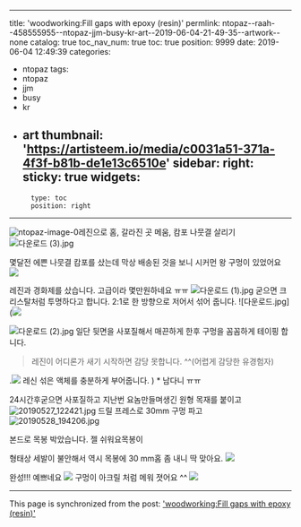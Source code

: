 
---
title: 'woodworking:Fill gaps with epoxy (resin)'
permlink: ntopaz--raah--458555955--ntopaz-jjm-busy-kr-art--2019-06-04-21-49-35--artwork--none
catalog: true
toc_nav_num: true
toc: true
position: 9999
date: 2019-06-04 12:49:39
categories:
- ntopaz
tags:
- ntopaz
- jjm
- busy
- kr
- art
thumbnail: 'https://artisteem.io/media/c0031a51-371a-4f3f-b81b-de1e13c6510e'
sidebar:
    right:
        sticky: true
widgets:
    -
        type: toc
        position: right
---


![ntopaz-image-0](https://artisteem.io/media/c0031a51-371a-4f3f-b81b-de1e13c6510e)레진으로 홈, 갈라진 곳 메움, 캄포 나뭇결 살리기
![다운로드 (3).jpg](https://cdn.steemitimages.com/DQmd9Ux4nQvxVv75bxfRTubQL3hoZv7iMXsehWACB7zqguy/%EB%8B%A4%EC%9A%B4%EB%A1%9C%EB%93%9C%20(3).jpg)

몇달전 에쁜 나뭇결 캄포를 샀는데 막상 배송된 것을 보니 시커먼 왕 구멍이 있었어요
![](https://cdn.steemitimages.com/DQmc4PaEX1AQy51YP664UuacR47rtqJUhyGBGp6wYS8UoL8/image.png)

레진과 경화제를 샀습니다. 고급이라 몇만원하네요 ㅠㅠ
![다운로드 (1).jpg](https://cdn.steemitimages.com/DQmaVZqRSo7jPGbaDqcpbxpc9Beuo98HBZcYT8LJngA1Mtp/%EB%8B%A4%EC%9A%B4%EB%A1%9C%EB%93%9C%20(1).jpg)
굳으면 크리스탈처럼 투명하다고 합니다.
2:1로 한 방향으로 저어서 섞어 줍니다.
![다운로드.jpg](![](https://cdn.steemitimages.com/DQmadymMYPdDtYDz8pyxKQXNEqq5bzvAwneWAtavXffUAGC/%EB%8B%A4%EC%9A%B4%EB%A1%9C%EB%93%9C.jpg)


![다운로드 (2).jpg](https://cdn.steemitimages.com/DQmeLx59yx4jKqkieBNyKyEDiumQNk2YDgXQb5jQpGZ6i1A/%EB%8B%A4%EC%9A%B4%EB%A1%9C%EB%93%9C%20(2).jpg)
일단 뒷면을 사포질해서 매끈하게 한후 구멍을 꼼꼼하게 테이핑 합니다. 
> 레진이 어디론가 새기 시작하면 감당 못합니다. ^^(어렵게 감당한 유경험자)

.![](https://cdn.steemitimages.com/DQmX7tAf9Toe7k8pzpbEPzd4VVhttoBX2Dc5eyM4R4PgcZs/image.png)
레신 섞은 액체를 충분하게 부어줍니다.   ) * 남다니 ㅠㅠ

24시간후굳으면 사포질하고
지난번 요놈만들며생긴 원형 목재를 붙이고
![20190527_122421.jpg](https://cdn.steemitimages.com/DQmUaPSSAyLueaggdN2geUZb6W96vpYjvJZQh1UDfjcgd6P/20190527_122421.jpg)
 드릴 프레스로 30mm 구멍 파고
![20190528_194206.jpg](https://cdn.steemitimages.com/DQmf6oT349sSJZLJyFq3u4AmPCwXvHRQ9G66mQMfTG6qDkz/20190528_194206.jpg)


본드로 목봉 박았습니다. 젤 쉬워요목봉이

형태상 세발이 불안해서 역시 목봉에 30 mm홈 좀 내니 딱 맞아요.
![](https://lh3.googleusercontent.com/Pwrxvow5jIjtdTg5nrF2Qxpc3Oi90Y0BQ74h--O2eylvlsOjZ7C58phKhtxA_KqDR3-VbYQ2xMMga8vRX25Dzvr7RQC0SBiCQ54Or7a4LmEO-XL-LcqQiC2HELgS9pGGCVaJQk8LAL6yIGj_LrCVBQxHUpb4Jvg6t7Q2CG-JJ9Q0ur12_zJVM4umdfoSYsZO-QXESVI5BLfOzYSqmtMNug5P9XMkFF01Gq0da4KKyURlrKPSyQVhZEWtyxMKoNZthEqFEkcoQUa74KGtjNiSwFuacjy2bUbLhH7UxSMyjMaQ-3XMiqlw3roYAPABmtt5QC7GN8tjAVknAqHoRY3iuxf2jOL2HwOZiZ4Fyh7FtOFjVZchHkCI9PzcT9cghpaedUdSK6qU8dyLlGURnHh8BnVw_ZzU3Hhor-DFGqTjpNdbb1qNM6jfhNKWa1xJiALcR-T3VK4zTnkHyeuGMFZjDpK1SW_Gt-QhID_RryTgiJBXiYqHeLYKw9ZLYP-Ir8Wr4idH0kIv9li6S2rvjVHAu2fa0Sq7AnysAT9rswwIudQWkaspwF-45LyBFDagnAzdITlI5vM_z5YzS1OvTPt-TrsD096ozdMU7bFyrUGJtZSAIQn2Li2s8OaQFfMO5qYZpCKPMfXOXxfvUK5rV981Es6H-0d6wk8=w983-h738-no)

완성!!!
예쁘네요 
![](https://lh3.googleusercontent.com/QFFHauuQIvz-p-lyEThP36xNoAPngaOaohdw2vAeDjHhmCSG3-2rg1n4ay6OiQsuPWSIOKjd-AxgUANNkWm7sB9fOMvt7Y9Z4xDbsaVWvkS7qyC09FqBkm1SN_w9oCp_Rcl6dO1F55yUZS3Zwy1SmE7vKRD3noWw9i5URJOyfM3ujTcJ9FF1xwJNvHNehLD0m4rvNfXgTmrgCzW6kC9bWu_NBNFFQh9Lw1q6Je1Cf8UTtTB3wP9wudGXjKQpEzC2xONv_bTAJscrNyJM3qBU-9Bt5U6Zp6NnjqdOLgFSVe6W2k56lUEDvf8NmxbwLYvsCHBrBMBqACT4Q7iZEGgQg9LUs2WD3iMRut3BE7to0oaAsqRWoSYEJh6ycMJ1qo3psGyaCbnk82DnWlJIseFQBOdgByrFOH3dxVoh8h6E7-Wagqwd02RTm05pb73ZplTHCHMEPKb7OJaj_fwxXKJR1pR_Uxdrvgcy8miNOTvvpjomUEZgybWaf6abLkFU0zYMv6yczpQGuWUKTaRYEXTMQJecR1e1RLbL_XF-korWtIC_yqWBIQLZRrvgUHg_cI7XC_adfhJmCn7r67YE2yoe78sgdV2fyTilBbj7VKsv8GN11hZdiBNxOWcif7gajoa7QTHUNI-YtU_vSgXXqImbb2aQ-rJymiA=w983-h738-no)
구멍이 아크릴 처럼 메워 졋어요 ^^
![](https://lh3.googleusercontent.com/8KjIDvcAliurs52DCpOdFV0B_39KR1Fax2Y-PEzBaP-KDe1NIb97mw0pomyLhjUuaooxWY6c43P5QScMg1e8kU07TxxOFng6foVi98hphMTWOiMPrVnfL33OBmOZZnVwelapd9ypr6HvvAaBaXzLw4WkCNpu_iMe0lhF7J7CKhA07YafTJsFlnrX75TCdBgyJW_twy-h-0P5IELDnOroTHbu2ydbisuTu3Egs1VWUFI7BM3sJx5N0IVcf9j-YQD-kuCyELtrMobIDu4DdosLZ8sxU1hl8gRqCmxMV-f7f6yzQu5E-tlk_TQgH5RDMDH69R9lxxIiTWdag9TOaZ-UT0dx-G6EHNrg2KKz_EF9U3B1AOsgkA4i2Obf4HBo6VkLo_v3lJtsEeZYYSPwCJQs5PB33cGI372z9WydvtIo1pJ0jYfKyofWEKUmrJ6SbUSUbrJYGI3wDW-12HQnmFU-Pfv0Gyx5JVYyuUS0h5pzrI0slHgAwBKlxpdlwTXD2uPICf-yquNA9LluZbH3JiowO1hjgzu63NBGKNOlN2W9Ff1nD_USzqcKr81r0J0_P9f_Fusrh6M3PDQfCmn-OoF1UhTKl9PnT9VLLmtuD7ZD3Vin_eoI0pKX-xaPl7QkOyQekRukBq9WfzB9L7-uCk0KyuYJdyE2T6M=w983-h738-no)

- - -

This page is synchronized from the post: ['woodworking:Fill gaps with epoxy (resin)'](https://steemit.com/@raah/ntopaz--raah--458555955--ntopaz-jjm-busy-kr-art--2019-06-04-21-49-35--artwork--none)
